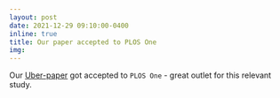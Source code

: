 ```yaml
---
layout: post
date: 2021-12-29 09:10:00-0400
inline: true
title: Our paper accepted to PLOS One
img:
---
```


Our [Uber-paper](https://rafalkucharskipk.github.io/projects/3_UBER/) got accepted to `PLOS One` - great outlet for this relevant study.
